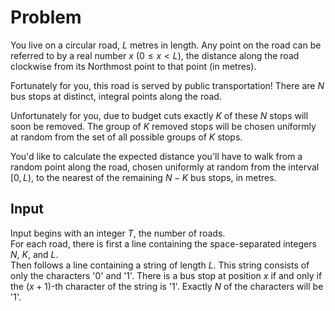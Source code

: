 # Problem

You live on a circular road, $L$ metres in length. Any point on the road can be referred to by a real number $x$ $(0 ≤ x < L)$, the distance along the road clockwise from its Northmost point to that point (in metres).

Fortunately for you, this road is served by public transportation! There are $N$ bus stops at distinct, integral points along the road.

Unfortunately for you, due to budget cuts exactly $K$ of these $N$ stops will soon be removed. The group of $K$ removed stops will be chosen uniformly at random from the set of all possible groups of $K$ stops.

You'd like to calculate the expected distance you'll have to walk from a random point along the road, chosen uniformly at random from the interval $[0, L)$, to the nearest of the remaining $N - K$ bus stops, in metres.

## Input

Input begins with an integer $T$, the number of roads.  
For each road, there is first a line containing the space-separated integers $N$, $K$, and $L$.  
Then follows a line containing a string of length $L$. This string consists of only the characters '0' and '1'. There is a bus stop at position $x$ if and only if the $(x + 1)$-th character of the string is '1'. Exactly $N$ of the characters will be '1'.
